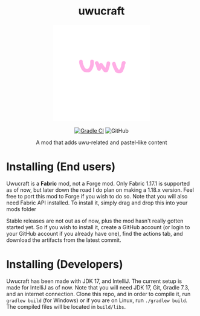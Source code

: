 <div align=center>

# uwucraft

<img src="./assets/uwucraft.png" alt="uwu">

[![Gradle CI](https://github.com/No767/uwucraft/actions/workflows/gradle.yml/badge.svg?branch=master)](https://github.com/No767/uwucraft/actions/workflows/gradle.yml) ![GitHub](https://img.shields.io/github/license/No767/uwucraft?label=License&logo=github)

A mod that adds uwu-related and pastel-like content

<div align=left>

# Installing (End users)

Uwucraft is a **Fabric** mod, not a Forge mod. Only Fabric 1.17.1 is supported as of now, but later down the road I do plan on making a 1.18.x version. Feel free to port this mod to Forge if you wish to do so. Note that you will also need Fabric API installed. To install it, simply drag and drop this into your mods folder

Stable releases are not out as of now, plus the mod hasn't really gotten started yet. So if you wish to install it, create a GitHub account (or login to your GitHub account if you already have one), find the actions tab, and download the artifacts from the latest commit.

# Installing (Developers)

Uwucraft has been made with JDK 17, and IntelliJ. The current setup is made for IntelliJ as of now. Note that you will need JDK 17, Git, Gradle 7.3, and an internet connection. Clone this repo, and in order to compile it, run `gradlew build` (for Windows) or if you are on Linux, run `./gradlew build`. The compiled files will be located in `build/libs`.
